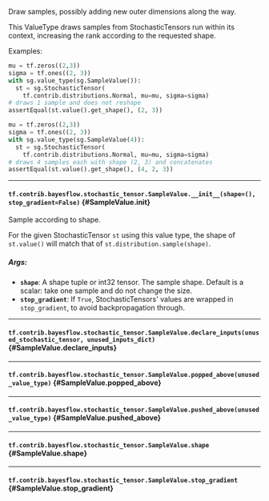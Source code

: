 Draw samples, possibly adding new outer dimensions along the way.

This ValueType draws samples from StochasticTensors run within its
context, increasing the rank according to the requested shape.

Examples:

```python
mu = tf.zeros((2,3))
sigma = tf.ones((2, 3))
with sg.value_type(sg.SampleValue()):
  st = sg.StochasticTensor(
    tf.contrib.distributions.Normal, mu=mu, sigma=sigma)
# draws 1 sample and does not reshape
assertEqual(st.value().get_shape(), (2, 3))
```

```python
mu = tf.zeros((2,3))
sigma = tf.ones((2, 3))
with sg.value_type(sg.SampleValue(4)):
  st = sg.StochasticTensor(
    tf.contrib.distributions.Normal, mu=mu, sigma=sigma)
# draws 4 samples each with shape (2, 3) and concatenates
assertEqual(st.value().get_shape(), (4, 2, 3))
```
- - -

#### `tf.contrib.bayesflow.stochastic_tensor.SampleValue.__init__(shape=(), stop_gradient=False)` {#SampleValue.__init__}

Sample according to shape.

For the given StochasticTensor `st` using this value type,
the shape of `st.value()` will match that of
`st.distribution.sample(shape)`.

##### Args:


*  <b>`shape`</b>: A shape tuple or int32 tensor.  The sample shape.
    Default is a scalar: take one sample and do not change the size.
*  <b>`stop_gradient`</b>: If `True`, StochasticTensors' values are wrapped in
    `stop_gradient`, to avoid backpropagation through.


- - -

#### `tf.contrib.bayesflow.stochastic_tensor.SampleValue.declare_inputs(unused_stochastic_tensor, unused_inputs_dict)` {#SampleValue.declare_inputs}




- - -

#### `tf.contrib.bayesflow.stochastic_tensor.SampleValue.popped_above(unused_value_type)` {#SampleValue.popped_above}




- - -

#### `tf.contrib.bayesflow.stochastic_tensor.SampleValue.pushed_above(unused_value_type)` {#SampleValue.pushed_above}




- - -

#### `tf.contrib.bayesflow.stochastic_tensor.SampleValue.shape` {#SampleValue.shape}




- - -

#### `tf.contrib.bayesflow.stochastic_tensor.SampleValue.stop_gradient` {#SampleValue.stop_gradient}





